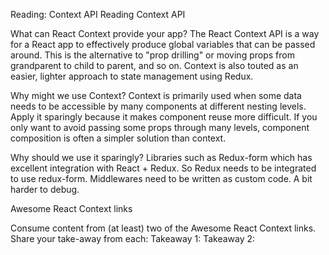 Reading: Context API
Reading
Context API

What can React Context provide your app? The React Context API is a way for a React app to effectively produce global variables that can be passed around. This is the alternative to "prop drilling" or moving props from grandparent to child to parent, and so on. Context is also touted as an easier, lighter approach to state management using Redux.

Why might we use Context? Context is primarily used when some data needs to be accessible by many components at different nesting levels. Apply it sparingly because it makes component reuse more difficult. If you only want to avoid passing some props through many levels, component composition is often a simpler solution than context.

Why should we use it sparingly? Libraries such as Redux-form which has excellent integration with React + Redux. So Redux needs to be integrated to use redux-form. Middlewares need to be written as custom code. A bit harder to debug.

Awesome React Context links

Consume content from (at least) two of the Awesome React Context links. Share your take-away from each:
Takeaway 1:
Takeaway 2:
